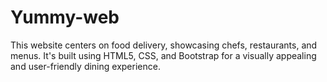 # Yummy-web
This website centers on food delivery, showcasing chefs, restaurants, and menus. It's built using HTML5, CSS, and Bootstrap for a visually appealing and user-friendly dining experience.
